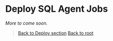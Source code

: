 # Deploy SQL Agent Jobs

*More to come soon.*

> [Back to Deploy section](https://github.com/EhRom/Puffix.SqlDevOps/tree/master/Deploy)
> [Back to root](https://github.com/EhRom/Puffix.SqlDevOps)